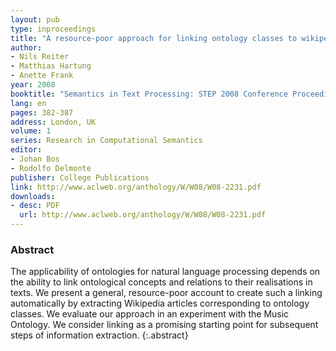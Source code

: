 ```yaml
---
layout: pub
type: inproceedings
title: "A resource-poor approach for linking ontology classes to wikipedia articles"
author:
- Nils Reiter
- Matthias Hartung
- Anette Frank
year: 2008
booktitle: "Semantics in Text Processing: STEP 2008 Conference Proceedings"
lang: en
pages: 382-387
address: London, UK
volume: 1
series: Research in Computational Semantics
editor:
- Johan Bos
- Rodolfo Delmonte
publisher: College Publications
link: http://www.aclweb.org/anthology/W/W08/W08-2231.pdf
downloads:
- desc: PDF
  url: http://www.aclweb.org/anthology/W/W08/W08-2231.pdf
---
```


### Abstract
The applicability of ontologies for natural language processing depends on the ability to link ontological concepts and relations to their realisations in texts. We present a general, resource-poor account to create such a linking automatically by extracting Wikipedia articles corresponding to ontology classes. We evaluate our approach in an experiment with the Music Ontology. We consider linking as a promising starting point for subsequent steps of information extraction.
{:.abstract}
